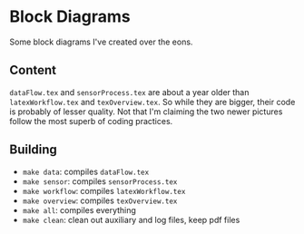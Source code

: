 Block Diagrams
==============

Some block diagrams I've created over the eons.

Content
-------

`dataFlow.tex`   and  `sensorProcess.tex`   are  about   a  year   older  than
`latexWorkflow.tex`  and `texOverview.tex`. So  while they  are bigger,  their
code  is probably  of  lesser quality. Not  that I'm  claiming  the two  newer
pictures follow the most superb of coding practices.

Building
--------

* `make data`: compiles `dataFlow.tex`
* `make sensor`: compiles `sensorProcess.tex`
* `make workflow`: compiles `latexWorkflow.tex`
* `make overview`: compiles `texOverview.tex`
* `make all`: compiles everything
* `make clean`: clean out auxiliary and log files, keep pdf files
